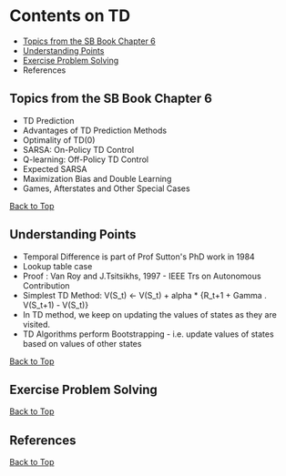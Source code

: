# Contents on TD
- [Topics from the SB Book Chapter 6](https://github.com/kkm24132/ReinforcementLearning/blob/main/04_TemporalDiff/ReadMe.md#topics-from-the-sb-book-chapter-6)
- [Understanding Points](https://github.com/kkm24132/ReinforcementLearning/blob/main/04_TemporalDiff/ReadMe.md#understanding-points)
- [Exercise Problem Solving](https://github.com/kkm24132/ReinforcementLearning/blob/main/04_TemporalDiff/ReadMe.md#exercise-problem-solving)
- References


## Topics from the SB Book Chapter 6
- TD Prediction
- Advantages of TD Prediction Methods
- Optimality of TD(0)
- SARSA: On-Policy TD Control
- Q-learning: Off-Policy TD Control
- Expected SARSA
- Maximization Bias and Double Learning
- Games, Afterstates and Other Special Cases 


[Back to Top](https://github.com/kkm24132/ReinforcementLearning/blob/main/04_TemporalDiff/ReadMe.md#contents-on-td)

## Understanding Points

- Temporal Difference is part of Prof Sutton's PhD work in 1984
- Lookup table case
- Proof : Van Roy and J.Tsitsikhs, 1997 - IEEE Trs on Autonomous Contribution
- Simplest TD Method: V(S_t) <- V(S_t) + alpha * {R_t+1 + Gamma . V(S_t+1) - V(S_t)}
- In TD method, we keep on updating the values of states as they are visited.
- TD Algorithms perform Bootstrapping - i.e. update values of states based on values of other states


[Back to Top](https://github.com/kkm24132/ReinforcementLearning/blob/main/04_TemporalDiff/ReadMe.md#contents-on-td)

## Exercise Problem Solving


[Back to Top](https://github.com/kkm24132/ReinforcementLearning/blob/main/04_TemporalDiff/ReadMe.md#contents-on-td)


## References


[Back to Top](https://github.com/kkm24132/ReinforcementLearning/blob/main/04_TemporalDiff/ReadMe.md#contents-on-td)


